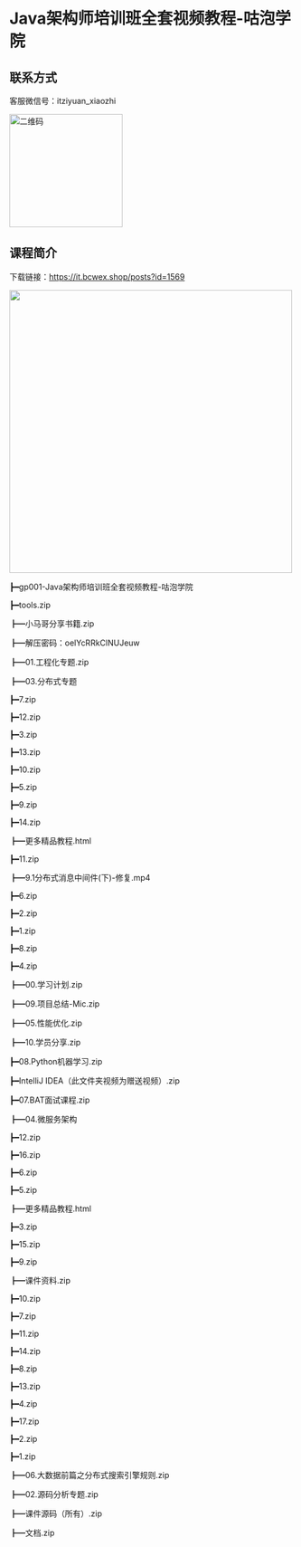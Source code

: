 # Java架构师培训班全套视频教程-咕泡学院

## 联系方式

客服微信号：itziyuan_xiaozhi

<img src="https://ziyuanyun.oss-cn-guangzhou.aliyuncs.com/common/20240614073449/666b82192834a.jpg" width="200" height="200" alt="二维码">

## 课程简介

下载链接：https://it.bcwex.shop/posts?id=1569

<img src="https://ziyuanyun.oss-cn-guangzhou.aliyuncs.com/yun/20240515224335/6644ca178b61e.jpg" width="500" alt="">

  ┣━gp001-Java架构师培训班全套视频教程-咕泡学院

 ┣━tools.zip

 ┣━小马哥分享书籍.zip

 ┣━解压密码：oelYcRRkClNUJeuw

 ┣━01.工程化专题.zip

 ┣━03.分布式专题

 ┣━7.zip

 ┣━12.zip

 ┣━3.zip

 ┣━13.zip

 ┣━10.zip

 ┣━5.zip

 ┣━9.zip

 ┣━14.zip

 ┣━更多精品教程.html

 ┣━11.zip

 ┣━9.1分布式消息中间件(下)-修复.mp4

 ┣━6.zip

 ┣━2.zip

 ┣━1.zip

 ┣━8.zip

 ┣━4.zip

 ┣━00.学习计划.zip

 ┣━09.项目总结-Mic.zip

 ┣━05.性能优化.zip

 ┣━10.学员分享.zip

 ┣━08.Python机器学习.zip

 ┣━IntelliJ IDEA（此文件夹视频为赠送视频）.zip

 ┣━07.BAT面试课程.zip

 ┣━04.微服务架构

 ┣━12.zip

 ┣━16.zip

 ┣━6.zip

 ┣━5.zip

 ┣━更多精品教程.html

 ┣━3.zip

 ┣━15.zip

 ┣━9.zip

 ┣━课件资料.zip

 ┣━10.zip

 ┣━7.zip

 ┣━11.zip

 ┣━14.zip

 ┣━8.zip

 ┣━13.zip

 ┣━4.zip

 ┣━17.zip

 ┣━2.zip

 ┣━1.zip

 ┣━06.大数据前篇之分布式搜索引擎规则.zip

 ┣━02.源码分析专题.zip

 ┣━课件源码（所有）.zip

 ┣━文档.zip

  